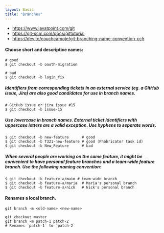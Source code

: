 ```yaml
---
layout: Basic
title: "Branches"
---
```


- https://www.javatpoint.com/git
- https://git-scm.com/docs/gittutorial
- https://dev.to/couchcamote/git-branching-name-convention-cch

#### Choose short and descriptive names:

```
# good
$ git checkout -b oauth-migration

# bad
$ git checkout -b login_fix
```

##### Identifiers from corresponding tickets in an external service (eg. a GitHub issue, Jira) are also good candidates for use in branch names.

```
# GitHub issue or jira issue #15
$ git checkout -b issue-15
```

##### Use lowercase in branch names. External ticket identifiers with uppercase letters are a valid exception. Use hyphens to separate words.

```
$ git checkout -b new-feature      # good
$ git checkout -b T321-new-feature # good (Phabricator task id)
$ git checkout -b New_Feature      # bad
```

##### When several people are working on the same feature, it might be convenient to have personal feature branches and a team-wide feature branch. Use the following naming convention:

```
$ git checkout -b feature-a/main # team-wide branch
$ git checkout -b feature-a/maria  # Maria's personal branch
$ git checkout -b feature-a/nick   # Nick's personal branch
```

#### Renames a local branch.

`git branch -m <old-name> <new-name>`

```
git checkout master
git branch -m patch-1 patch-2
# Renames `patch-1` to `patch-2`
``` 